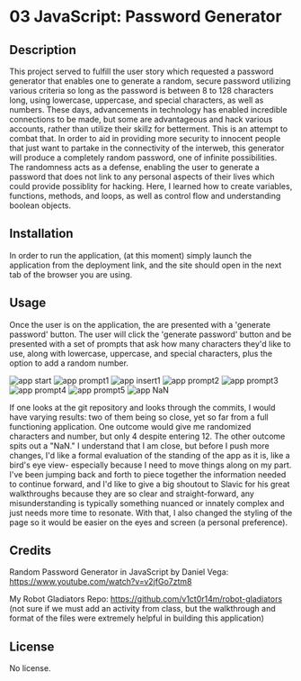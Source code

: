 # 03 JavaScript: Password Generator

## Description

This project served to fulfill the user story which requested a password generator that enables one to generate a random, secure password utilizing various criteria so long as the password is between 8 to 128 characters long, using lowercase, uppercase, and special characters, as well as numbers. These days, advancements in technology has enabled incredible connections to be made, but some are advantageous and hack various accounts, rather than utilize their skillz for betterment. This is an attempt to combat that. In order to aid in providing more security to innocent people that just want to partake in the connectivity of the interweb, this generator will produce a completely random password, one of infinite possibilities. The randomness acts as a defense, enabling the user to generate a password that does not link to any personal aspects of their lives which could provide possiblity for hacking. Here, I learned how to create variables, functions, methods, and loops, as well as control flow and understanding boolean objects.

## Installation

In order to run the application, (at this moment) simply launch the application from the deployment link, and the site should open in the next tab of the browser you are using.

## Usage

Once the user is on the application, the are presented with a 'generate password' button. The user will click the 'generate password' button and be presented with a set of prompts that ask how many characters they'd like to use, along with lowercase, uppercase, and special characters, plus the option to add a random number. 

![app start](assets/images/ex1.png)
![app prompt1](assets/images/ex2.png)
![app insert1](assets/images/ex3.png)
![app prompt2](assets/images/ex4.png)
![app prompt3](assets/images/ex5.png)
![app prompt4](assets/images/ex6.png)
![app prompt5](assets/images/ex7.png)
![app NaN](assets/images/ex8.png)

If one looks at the git repository and looks through the commits, I would have varying results: two of them being so close, yet so far from a full functioning application. One outcome would give me randomized characters and number, but only 4 despite entering 12. The other outcome spits out a "NaN." I understand that I am close, but before I push more changes, I'd like a formal evaluation of the standing of the app as it is, like a bird's eye view- especially because I need to move things along on my part. I've been jumping back and forth to piece together the information needed to continue forward, and I'd like to give a big shoutout to Slavic for his great walkthroughs because they are so clear and straight-forward, any misunderstanding is typically something nuanced or innately complex and just needs more time to resonate. With that, I also changed the styling of the page so it would be easier on the eyes and screen (a personal preference).

## Credits

Random Password Generator in JavaScript by Daniel Vega: https://www.youtube.com/watch?v=v2jfGo7ztm8

My Robot Gladiators Repo: https://github.com/v1ct0r14m/robot-gladiators (not sure if we must add an activity from class, but the walkthrough and format of the files were extremely helpful in building this application)


## License

No license.
